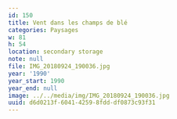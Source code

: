 ```yaml
---
id: 150
title: Vent dans les champs de blé
categories: Paysages
w: 81
h: 54
location: secondary storage
note: null
file: IMG_20180924_190036.jpg
year: '1990'
year_start: 1990
year_end: null
image: ../../media/img/IMG_20180924_190036.jpg
uuid: d6d0213f-6041-4259-8fdd-df0873c93f31
---
```


